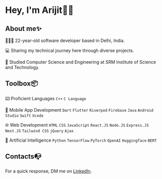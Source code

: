 # Hey, I'm Arijit👋🏼 </br> 

## About me✨
👨🏻‍💻 22-year-old software developer based in Delhi, India.</br>

💻 Sharing my technical journey here through diverse projects.</br>

📒 Studied Computer Science and Engineering at SRM Institute of Science and Technology. </br>

## Toolbox📦
⌨️ Proficient Languages `C++` `C Language`

📱 Mobile App Development `Dart` `Flutter` `Riverpod` `Firebase` `Java` `Android Studio` `Swift` `Xcode` 

🌐 Web Development `HTML` `CSS` `JavaScript` `React.JS` `Node.JS` `Express.JS` `Next.JS` `Tailwind CSS` `jQuery` `Ajax` 

🧠 Artificial Intelligence `Python` `TensorFlow` `PyTorch` `OpenAI` `Huggingface` `BERT`

## Contacts📭
For a quick response, DM me on [LinkedIn](https://www.linkedin.com/in/arijitpaull/).
